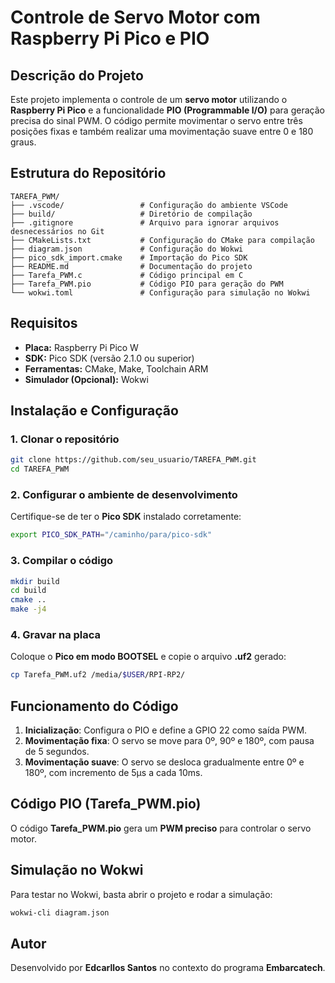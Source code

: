 # Controle de Servo Motor com Raspberry Pi Pico e PIO

## Descrição do Projeto
Este projeto implementa o controle de um **servo motor** utilizando o **Raspberry Pi Pico** e a funcionalidade **PIO (Programmable I/O)** para geração precisa do sinal PWM. O código permite movimentar o servo entre três posições fixas e também realizar uma movimentação suave entre 0 e 180 graus.

## Estrutura do Repositório
```
TAREFA_PWM/
├── .vscode/                 # Configuração do ambiente VSCode
├── build/                   # Diretório de compilação
├── .gitignore               # Arquivo para ignorar arquivos desnecessários no Git
├── CMakeLists.txt           # Configuração do CMake para compilação
├── diagram.json             # Configuração do Wokwi
├── pico_sdk_import.cmake    # Importação do Pico SDK
├── README.md                # Documentação do projeto
├── Tarefa_PWM.c             # Código principal em C
├── Tarefa_PWM.pio           # Código PIO para geração do PWM
└── wokwi.toml               # Configuração para simulação no Wokwi
```

## Requisitos
- **Placa:** Raspberry Pi Pico W
- **SDK:** Pico SDK (versão 2.1.0 ou superior)
- **Ferramentas:** CMake, Make, Toolchain ARM
- **Simulador (Opcional):** Wokwi

## Instalação e Configuração
### 1. Clonar o repositório
```sh
git clone https://github.com/seu_usuario/TAREFA_PWM.git
cd TAREFA_PWM
```
### 2. Configurar o ambiente de desenvolvimento
Certifique-se de ter o **Pico SDK** instalado corretamente:
```sh
export PICO_SDK_PATH="/caminho/para/pico-sdk"
```
### 3. Compilar o código
```sh
mkdir build
cd build
cmake ..
make -j4
```
### 4. Gravar na placa
Coloque o **Pico em modo BOOTSEL** e copie o arquivo **.uf2** gerado:
```sh
cp Tarefa_PWM.uf2 /media/$USER/RPI-RP2/
```

## Funcionamento do Código
1. **Inicialização**: Configura o PIO e define a GPIO 22 como saída PWM.
2. **Movimentação fixa**: O servo se move para 0º, 90º e 180º, com pausa de 5 segundos.
3. **Movimentação suave**: O servo se desloca gradualmente entre 0º e 180º, com incremento de 5µs a cada 10ms.

## Código PIO (Tarefa_PWM.pio)
O código **Tarefa_PWM.pio** gera um **PWM preciso** para controlar o servo motor.

## Simulação no Wokwi
Para testar no Wokwi, basta abrir o projeto e rodar a simulação:
```sh
wokwi-cli diagram.json
```

## Autor
Desenvolvido por **Edcarllos Santos** no contexto do programa **Embarcatech**.

